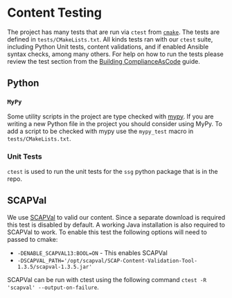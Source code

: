 # Content Testing

The project has many tests that are run via `ctest` from [`cmake`](https://cmake.org/).
The tests are defined in `tests/CMakeLists.txt`.
All kinds tests ran with our `ctest` suite, including Python Unit tests, content validations, and if enabled Ansible syntax checks, among many others.
For help on how to run the tests please review the test section from the [Building ComplianceAsCode](02_building_complianceascode) guide.

## Python

### `MyPy`

Some utility scripts in the project are type checked with [mypy](http://mypy-lang.org/).
If you are writing a new Python file in the project you should consider using MyPy.
To add a script to be checked with mypy use the `mypy_test` macro in `tests/CMakeLists.txt`.

### Unit Tests

`ctest` is used to run the unit tests for the `ssg` python package that is in the repo.

## SCAPVal
We use [SCAPVal](https://csrc.nist.gov/Projects/scap-validation-program/Validation-Test-Content) to valid our content.
Since a separate download is required this test is disabled by default.
A working Java installation is also required to SCAPVal to work.
To enable this test the following options will need to passed to cmake:

* `-DENABLE_SCAPVAL13:BOOL=ON` - This enables SCAPVal
* `-DSCAPVAL_PATH='/opt/scapval/SCAP-Content-Validation-Tool-1.3.5/scapval-1.3.5.jar'`

SCAPVal can be run with ctest using the following command `ctest -R 'scapval' --output-on-failure`.
